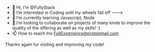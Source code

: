 - 👋 Hi, I’m @FullyStack
- 👀 I’m interested in Coding until my wheels fall off --->
- 🌱 I’m currently learning Javascript, Node
- 💞️ I’m looking to collaborate on projects of many kinds to improve the quality of the offering as well as my skills! :)
- 📫 How to reach me FullExperience@protonmail.com

Thanks again for visiting and improving my code! 
